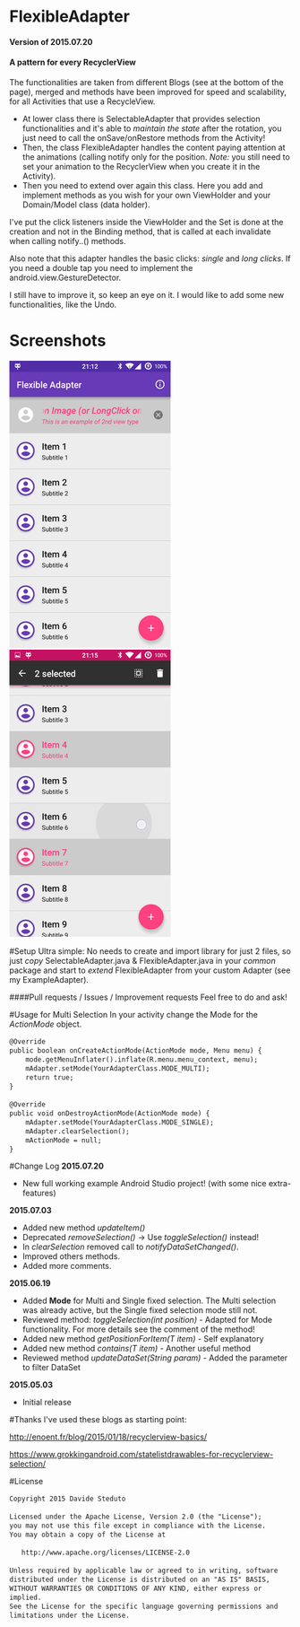 # FlexibleAdapter
#### Version of 2015.07.20
#### A pattern for every RecyclerView

The functionalities are taken from different Blogs (see at the bottom of the page), merged and methods have been improved for speed and scalability, for all Activities that use a RecycleView.

* At lower class there is SelectableAdapter that provides selection functionalities and it's able to _maintain the state_ after the rotation, you just need to call the onSave/onRestore methods from the Activity!
* Then, the class FlexibleAdapter handles the content paying attention at the animations (calling notify only for the position. _Note:_ you still need to set your animation to the RecyclerView when you create it in the Activity).
* Then you need to extend over again this class. Here you add and implement methods as you wish for your own ViewHolder and your Domain/Model class (data holder).

I've put the click listeners inside the ViewHolder and the Set is done at the creation and not in the Binding method, that is called at each invalidate when calling notify..() methods.

Also note that this adapter handles the basic clicks: _single_ and _long clicks_. If you need a double tap you need to implement the android.view.GestureDetector.

I still have to improve it, so keep an eye on it.
I would like to add some new functionalities, like the Undo.

# Screenshots
![Main screen](/screenshots/main_screen.png) ![Multi Selection](/screenshots/multi_selection.png)

#Setup
Ultra simple:
No needs to create and import library for just 2 files, so just *copy* SelectableAdapter.java & FlexibleAdapter.java in your *common* package and start to *extend* FlexibleAdapter from your custom Adapter (see my ExampleAdapter).

####Pull requests / Issues / Improvement requests
Feel free to do and ask!

#Usage for Multi Selection
In your activity change the Mode for the _ActionMode_ object.

	@Override
	public boolean onCreateActionMode(ActionMode mode, Menu menu) {
		mode.getMenuInflater().inflate(R.menu.menu_context, menu);
		mAdapter.setMode(YourAdapterClass.MODE_MULTI);
		return true;
	}

	@Override
	public void onDestroyActionMode(ActionMode mode) {
		mAdapter.setMode(YourAdapterClass.MODE_SINGLE);
		mAdapter.clearSelection();
		mActionMode = null;
	}

#Change Log
**2015.07.20**
- New full working example Android Studio project! (with some nice extra-features)

**2015.07.03**
- Added new method _updateItem()_
- Deprecated _removeSelection()_ -> Use _toggleSelection()_ instead!
- In _clearSelection_ removed call to _notifyDataSetChanged()_.
- Improved others methods.
- Added more comments.

**2015.06.19**
- Added **Mode** for Multi and Single fixed selection. The Multi selection was already active, but the Single fixed selection mode still not.
- Reviewed method: _toggleSelection(int position)_ - Adapted for Mode functionality. For more details see the comment of the method!
- Added new method _getPositionForItem(T item)_ - Self explanatory
- Added new method _contains(T item)_ - Another useful method
- Reviewed method _updateDataSet(String param)_ - Added the parameter to filter DataSet

**2015.05.03**
- Initial release

#Thanks
I've used these blogs as starting point:

http://enoent.fr/blog/2015/01/18/recyclerview-basics/

https://www.grokkingandroid.com/statelistdrawables-for-recyclerview-selection/

#License

    Copyright 2015 Davide Steduto

    Licensed under the Apache License, Version 2.0 (the "License");
    you may not use this file except in compliance with the License.
    You may obtain a copy of the License at

       http://www.apache.org/licenses/LICENSE-2.0

    Unless required by applicable law or agreed to in writing, software
    distributed under the License is distributed on an "AS IS" BASIS,
    WITHOUT WARRANTIES OR CONDITIONS OF ANY KIND, either express or implied.
    See the License for the specific language governing permissions and
    limitations under the License.
